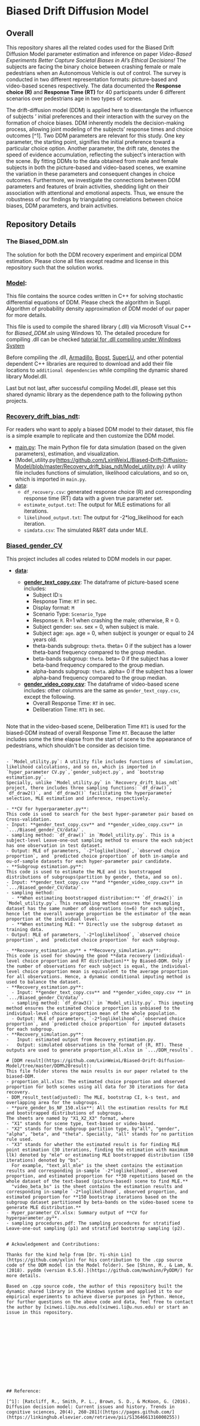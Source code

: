 # Biased Drift Diffusion Model

## Overall

This repository shares all the related codes used for the Biased Drift Diffusion Model parameter estimation and inference on paper _Video-Based Experiments Better Capture Societal Biases in AI’s Ethical Decisions!_ The subjects are facing the binary choice between crashing female or male pedestrians when an Autonomous Vehicle is out of control. The survey is conducted in two different representation formats: picture-based and video-based scenes respectively. The data documented the **Response choice (R)** and **Response Time (RT)** for 40 participants under 6 different scenarios over pedestrians age in two types of scenes. 

The drift-diffusion model (DDM) is applied here to disentangle the influence of subjects ’ initial preferences and their interaction with the survey on the formation of choice biases. DDM inherently models the decision-making process, allowing joint modeling of the subjects’ response times and choice outcomes [^1]. Two DDM parameters are relevant for this study. One key parameter, the starting point, signifies the initial preference toward a particular choice option. Another parameter, the drift rate, denotes the speed of evidence accumulation, reflecting the subject's interaction with the scene. By fitting DDMs to the data obtained from male and female subjects in both the picture-based and video-based scenes, we examine the variation in these parameters and consequent changes in choice outcomes. Furthermore, we investigate the connections between DDM parameters and features of brain activities, shedding light on their association with attentional and emotional aspects. Thus, we ensure the robustness of our findings by triangulating correlations between choice biases, DDM parameters, and brain activities.

##  Repository Details

### The Biased_DDM.sln 
The solution for both the DDM recovery experiment and empirical DDM estimation. Please clone all files except readme and license in this repository such that the solution works.

### **[Model](https://github.com/LxinWeixL/Biased-Drift-Diffusion-Model/tree/master/Model):** 
This file contains the source codes written in C++ for solving stochastic differential equations of DDM. Please check the algorithm in Suppl. Algorithm of probability density approximation of DDM model of our paper for more details.

This file is used to compile the shared library (.dll) via Microsoft Visual C++ for _Biased_DDM.sln_ using Windows 10.
The detailed procedure for compiling .dll can be checked [tutorial for .dll compiling under Windows System](https://learn.microsoft.com/en-us/cpp/build/walkthrough-creating-and-using-a-dynamic-link-library-cpp?view=msvc-170.)

Before compiling the .dll, [Armadillo](https://arma.sourceforge.net/), [Boost](https://www.boost.org/), [SuperLU](https://portal.nersc.gov/project/sparse/superlu/), and other potential dependent C++ libraries are required to download and add their file locations to `additional dependencies` while compiling the dynamic shared library Model.dll.

Last but not last, after successful compiling Model.dll, please set this shared dynamic library as the dependence path to the following python projects.
### [Recovery_drift_bias_ndt](https://github.com/LxinWeixL/Biased-Drift-Diffusion-Model/tree/master/Recovery_drift_bias_ndt):

For readers who want to apply a biased DDM model to their dataset, this file is a simple example to replicate and then customize the DDM model.

- [main.py](https://github.com/LxinWeixL/Biased-Drift-Diffusion-Model/blob/master/Recovery_drift_bias_ndt/main.py): The main Python file for data simulation (based on the given parameters), estimation, and visualization.
- [Model_utility.py(https://github.com/LxinWeixL/Biased-Drift-Diffusion-Model/blob/master/Recovery_drift_bias_ndt/Model_utility.py): A utility file includes functions of simulation, likelihood calculations, and so on, which is imported in `main.py`.
- [data](https://github.com/LxinWeixL/Biased-Drift-Diffusion-Model/tree/master/Recovery_drift_bias_ndt/data):
  - `df_recovery.csv`: generated response choice (R) and corresponding response time (RT) data with a given true parameter set.
  - `estimate_output.txt`: The output for MLE estimations for all iterations.
  - `likelihood_output.txt`: The output for -2*log_likelihood for each iteration.
  - `simdata.csv`: The simulated R&RT data under MLE.
    
### [Biased_gender_CV](https://github.com/LxinWeixL/Biased-Drift-Diffusion-Model/tree/master/Biased_gender_CV)

This project includes all codes related to DDM models in our paper.
- **[data](https://github.com/LxinWeixL/Biased-Drift-Diffusion-Model/tree/master/Biased_gender_CV/data):**
  - **[gender_text_copy.csv](https://github.com/LxinWeixL/Biased-Drift-Diffusion-Model/blob/master/Biased_gender_CV/data/gender_text_copy.csv)**: The dataframe of picture-based scene includes:
    - Subject ID:`s`
    - Response Time: `RT` in sec.
    - Display format: `M`
    - Scenario Type: `Scenario_Type`
    - Response: `R`. R=1 when crashing the male; otherwise, R = 0.
    - Subject gender: `sex`. sex = 0, when subject is male.
    - Subject age: `age`. age = 0, when subject is younger or equal to 24 years old.
    - theta-bands subgroup: `theta`. theta= 0 if the subject has a lower theta-band frequency compared to the group median.
    - beta-bands subgroup: `theta`. beta= 0 if the subject has a lower beta-band frequency compared to the group median.
    - alpha-bands subgroup: `theta`. alpha= 0 if the subject has a lower alpha-band frequency compared to the group median.
   - **[gender_video_copy.csv](https://github.com/LxinWeixL/Biased-Drift-Diffusion-Model/blob/master/Biased_gender_CV/data/gender_video_copy.csv)**: The dataframe of video-based scene includes: other columns are the same as `gender_text_copy.csv`, except the following.
      - Overall Response Time: `RT` in sec.
      - Deliberation Time: `RT1` in sec.
        
  ``` ad-note
Note that in the video-based scene, Deliberation Time `RT1` is used for the biased-DDM instead of overall Response Time `RT`. Because the latter includes some the time elapse from the start of scene to the appearance of pedestrians, which shouldn't be consider as decision time. 
  ```

- `Model_utility.py`: A utility file includes functions of simulation, likelihood calculations, and so on, which is imported in `hyper_parameter CV.py`,`gender_subject.py`, and `bootstrap estimation.py`.
  Specially, unlike `Model_utility.py` in `Recovery_drift_bias_ndt` project, there includes three sampling functions: `df_draw()`, `df_draw2()`, and `df_draw3()` facilitating the hyperparameter selection, MLE estimation and inference, respectively.

- **CV for hyperparameter.py**:
  This code is used to search for the best hyper-parameter pair based on Cross-validation.
  - Input: **gender_text_copy.csv** and **gender_video_copy.csv** in `.../Biased_gender_CV/data/`.
  - sampling method: `df_draw()` in `Model_utility.py`. This is a subject-level Leave-one-out sampling method to ensure the each subject has one observation in test dataset.
  - Output: MLE of parameters, `-2*loglikelihood`, `observed choice proportion`, and `predicted choice proportion` of both in-sample and ou-of-sample datasets for each hyper-parameter pair candidate.
- **Subgroup estimation.py**:
  This code is used to estimate the MLE and its bootstrapped distributions of subgroups(partition by gender, theta, and so on).
  - Input: **gender_text_copy.csv **and **gender_video_copy.csv** in `.../Biased_gender_CV/data/`.
  - sampling method:
    - **When estimating bootstrapped distribution:** `df_draw2()` in `Model_utility.py`. This resampling method ensures the resampling dataset has the same number of observations (n=6) for each subject, hence let the overall average proportion be the estimator of the mean proportion at the individual level.
    - **When estimating MLE: ** Directly use the subgroup dataset as training data.
  - Output: MLE of parameters, `-2*loglikelihood`, `observed choice proportion`, and `predicted choice proportion` for each subgroup.
 
- **Recovery_estimation.py** + **Recovery_simulation.py**:
  This code is used for showing the good **data recovery (individual-level choice proportion and RT distribution)** by Biased-DDM. Only if the number of observations for each subject is equal, the individual-level choice proportion mean is equivalent to the average proportion for all observations. Hence, a dynamic conditional imputing method is used to balance the dataset.
  - **Recovery_estimation.py**:
    - Input: **gender_text_copy.csv** and **gender_video_copy.csv ** in `.../Biased_gender_CV/data/`.
    - sampling method: `df_draw3()` in `Model_utility.py`. This imputing method ensures the estimated choice proportion is unbiased to the individual-level choice proportion mean of the whole population. 
    - Output: MLE of parameters, `-2*loglikelihood`, `observed choice proportion`, and `predicted choice proportion` for imputed datasets for each subgroup.
- **Recovery_simulation.py**:
-   Input: estimated output from Recovery_estimation.py.
-   Output: simulated observations in the format of (R, RT). These outputs are used to generate proportion_all.xlsx in `.../DDM_results`.

# [DDM result](https://github.com/LxinWeixL/Biased-Drift-Diffusion-Model/tree/master/DDM%20result):
This file folder stores the main results in our paper related to the biased-DDM.
- proportion_all.xlsx: The estimated choice proportion and observed proportion for both scenes using all data for 30 iterations for data recovery.
- DDM_result_test(adjusted): The MLE, bootstrap CI, k-s test, and overlapping area for the subgroups.
- **pure_gender_bs_NF_150.xlsx**: All the estimation results for MLE and bootstrapped distributions of subgroups.
  The sheets are named by "X1_X2_X3" format, where
  - "X1" stands for scene type, text-based or video-based.
  - "X2" stands for the subgroup partition type, by"all", "gender", "alpha", "beta", and "theta". Specially, "all" stands for no partition rule used.
  - "X3" stands for whether the estimated result is for finding MLE point estimation (30 iterations, finding the estimation with maximum llk) denoted by "mle" or estimating MLE bootstrapped distribution (150 iterations) denoted by "bs".
    For example, "text_all_mle" is the sheet contains the estimation results and corresponding in-sample `-2*loglikelihood`, observed proportion, and estimated proportion for **30 repetitions based on the whole dataset of the text-based (picture-based) scene to find MLE.**
    "video_beta_bs" is the sheet contains the estimation results and corresponding in-sample `-2*loglikelihood`, observed proportion, and estimated proportion for **150 bootstrap iterations based on the subgroup dataset partitioned by beta-bands on the video-based scene to generate MLE distribution.**
- Hyper_parameter_CV.xlsx: Summary output of **CV for hyperparameter.py**.
- sampling procedures.pdf: The sampling procedures for stratified Leave-one-out sampling (p1) and stratified bootstrap sampling (p2).

  
# Ackowledgement and Contributions:

Thanks for the kind help from [Dr. Yi-shin Lin](https://github.com/yxlin) for his contribution to the .cpp source code of the DDM model (in the Model folder). See [Shinn, M., & Lam, N. (2018). pyddm (version 0.5.6).](https://github.com/mwshinn/PyDDM/) for more details. 

Based on .cpp source code, the author of this repository built the dynamic shared library in the Windows system and applied it to our empirical experiments to achieve diverse purposes in Python. Hence, for further questions on the above code and data, feel free to contact the author by [xinwei.li@u.nus.edu](xinwei.li@u.nus.edu) or start an issue in this repository. 








  





## Reference:

[^1]: [Ratcliff, R., Smith, P. L., Brown, S. D., & McKoon, G. (2016). Diffusion decision model: Current issues and history. Trends in cognitive sciences, 20(4), 260-281]([https://pages.github.com/](https://linkinghub.elsevier.com/retrieve/pii/S1364661316000255))

